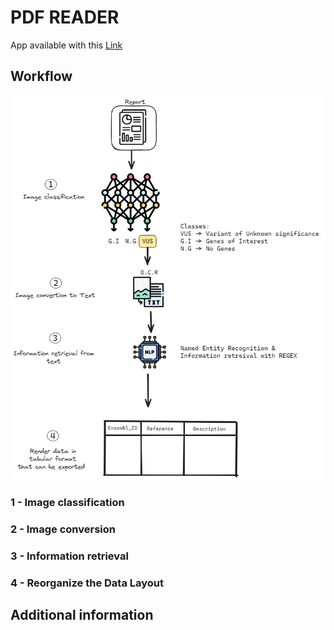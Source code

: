 # PDF READER 

App available with this [Link](link:https://f1pdfreader.streamlit.app/)

## Workflow
<img src="./data_extraction_workflow.png" bacbackground-color="white" title="hover text">

### 1 - Image classification

### 2 - Image conversion
    
### 3 - Information retrieval 
    
### 4 - Reorganize the Data Layout  


## Additional information